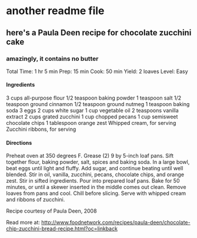 # another readme file

## here's a Paula Deen recipe for chocolate zucchini cake

### amazingly, it contains no butter

Total Time: 1 hr 5 min
Prep: 15 min
Cook: 50 min
Yield: 2 loaves
Level: Easy

#### Ingredients
3 cups all-purpose flour
1/2 teaspoon baking powder
1 teaspoon salt
1/2 teaspoon ground cinnamon
1/2 teaspoon ground nutmeg
1 teaspoon baking soda
3 eggs
2 cups white sugar
1 cup vegetable oil
2 teaspoons vanilla extract
2 cups grated zucchini
1 cup chopped pecans
1 cup semisweet chocolate chips
1 tablespoon orange zest
Whipped cream, for serving
Zucchini ribbons, for serving

#### Directions
Preheat oven at 350 degrees F. Grease (2) 9 by 5-inch loaf pans.
Sift together flour, baking powder, salt, spices and baking soda.
In a large bowl, beat eggs until light and fluffy. Add sugar, and continue beating until well blended. Stir in oil, vanilla, zucchini, pecans, chocolate chips, and orange zest. Stir in sifted ingredients. Pour into prepared loaf pans.
Bake for 50 minutes, or until a skewer inserted in the middle comes out clean. Remove loaves from pans and cool. Chill before slicing. Serve with whipped cream and ribbons of zucchini.


Recipe courtesy of Paula Deen, 2008

Read more at: http://www.foodnetwork.com/recipes/paula-deen/chocolate-chip-zucchini-bread-recipe.html?oc=linkback